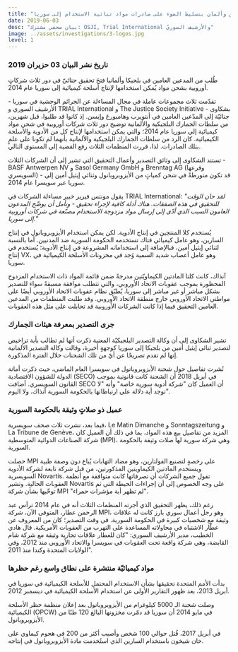 ```yaml
---
title: "مطالبة مدّعين عامين بلجيكين وألمان بتسليط الضوء على صادرات مواد ثنائية الاستخدام إلى سوريا "
date: 2019-06-03
desc: "بيان صحفي مشترك: OSJI, Trial International والأرشيف السوريّ"
image: ../assets/investigations/3-logos.jpg
level: 1
---
```


### تاريخ نشر البيان 03 حزيران 2019

طُلب من المدعين العامين في بلجيكا وألمانيا فتحَ تحقيق جنائيّ في دور ثلاث شركاتٍ أوروبية  بشحن مواد يُمكن استخدامها لإنتاج أسلحة كيميائية إلى سوريا عام 2014.

تقدّمت ثلاث مجموعات عاملة في مجال المساءلة عن الجرائم الوحشية في سوريا - الأرشيف السوري و TRIAL International و The Justice Society Initiative - بشكاوى جنائيّة إلى المدّعين العامين في أنتويرب وهامبورغ وإيسن. إذ كانوا قد طلبوا، قبل شهرين، من سلطات الجمارك البلجيكية والألمانية توضيح دور ثلاث شركات أوروبية في شحن مواد كيميائية إلى سوريا عام 2014؛ والتي يمكن استخدامها لإنتاج كل من الأدوية والأسلحة الكيميائية. كان الرد من سلطات الجمارك البلجيكية والألمانية بأنهما لم تكونا على علمٍ بتلك الصادرات. لذا، قررت المنظمات الثلاث رفع القضية إلى المستوى التالي.

تستند الشكاوى إلى وثائق التصدير وأعمال التحقيق التي تشير إلى أن الشركات الثلاث - BASF Antwerpen NV و Sasol Germany GmbH و Brenntag AG (وفرعها السويسري) - قد تكون متورطةً في شحن كمياتٍ من الأيزوبروبانول وثنائي إيثيل أمين إلى سوريا عبر سويسرا عام 2014.

يقول مونتس فيرير خبير مساءلة الشركات في TRIAL International: *"لقد حان الوقت للتحقيق في هذه الصفقات. هناك أدلة كافية لإجراء تحقيق - ونأمل أن يوضّح المدعون العامون السبب الذي أدّى إلى إرسال مواد مزدوجة الاستخدام مصنّعة في شركات أوروبية إلى سوريا."*

يُستخدم كلا المنتجين في إنتاج الأدوية. لكن يمكن استخدام الأيزوبروبانول في إنتاج السارين، وهو عامل كيميائي فتاك تستخدمه الحكومة السورية ضد المدنيين. أما بالنسبة لثنائي إيثيل أمين، فبالإضافة إلى استخداماته المشروعة في إنتاج الأدوية؛ يُستخدم في إنتاج VX، وهو عامل أعصاب شديد السمية وُجد في مخزونات الأسلحة الكيميائية في سوريا.

آنذاك، كانت كلتا المادتين الكيماويّتين مدرجةً ضمن قائمة المواد ذات الاستخدام المزدوج المحظورة بموجب عقوبات الاتحاد الأوروبي، والتي تتطلب موافقة مسبقةً سواء للتصدير بشكل مباشر أو غير مباشر إلى سوريا. يُطبّق نظام عقوبات الاتحاد الأوروبي أيضًا على مواطني الاتحاد الأوروبي خارج منطقة الاتحاد الأوروبي. وقد طلبت المنظمات من المدعين العامين التحقيق فيما إذا كانت الشركات الأوروبية قد تحايلت على مثل هذه العقوبات.

### جرى التصدير بمعرفة هيئات الجمارك

تشير الشكاوى إلى أن وكالة التصدير البلجيكيّة المعنية ذكرت أنها لم تطالب بأية تراخيص لتصدير ثنائي إيثيل أمين من بلجيكا إلى سوريا كوجهةٍ أخيرة، وقالت وكالة التصدير الألمانية إنها لم تقدم تصريحًا عن أيّ من تلك الشحنات خلال الفترة المذكورة.

نُشرت تفاصيل حول شحنة الأيزوبروبانول في سويسرا العام الماضي، حيث ذكرت أمانة الدولة للشؤون الاقتصادية (SECO) في أبريل 2018 أن الشحنة كانت قانونية بموجب القانون السويسري. أضافت SECO أن العميل كان "شركة أدوية سورية خاصة" وأنه "لا توجد أية دلالة على ارتباطاتها بالحكومة السورية آنذاك، ولا اليوم".

### عميل ذو صلاتٍ وثيقة بالحكومة السورية

فيما بعد، نشرت ثلاث صحف سويسرية، Le Matin Dimanche و Sonntagszeitung و La Tribune de Genève، المزيد من تفاصيل بيع هذه المواد، بما في ذلك أن العميل كان شركة الصناعات الدوائية المتوسطية (MPI)، وهي شركة سورية لها صلات وثيقة بالحكومة السورية.

حصلت MPI على رخصةٍ لتصنيع الفولتارين، وهو مضاد التهابات يُباع دون وصفة طبية ويستخدم المادتين الكيماويتين المذكورتين، من قبل شركة تابعة لشركة الأدوية السويسرية Novartis. تقول جميع الشركات أن تصرفاتها كانت متوافقة مع أنظمة العقوبات الحالية. وتشير Novartis على وجه الخصوص إلى أن إجراءات الحيطة التي تم توخّيها بشأن شركة MPI "لم تظهر أية مؤشرات حمراء".

رغم ذلك، يظهر التحقيق الذي أجرته المنظمات الثلاث أنه في عام 2014 ترأس عبد الرحمن عطار، المتوفى الآن، شركة MPI، وهو رجل أعمال سوري بارز كانت له علاقات وثيقة مع شخصيات كبيرة في الحكومة السورية. في وقت التصدير؛ كان من المعروف عن عطّار الاشتباه في محاولاته المساعدة على التهرب من العقوبات الأمريكية. قال هادي الخطيب، مدير الأرشيف السوري: "كان للعطار علاقات تجارية وثيقة مع شركة شام القابضة، وهي شركة واقعة تحت العقوبات في سويسرا والاتحاد الأوروبي منذ 2012، وفي الولايات المتحدة وكندا منذ 2011".

### مواد كيميائيّة منتشرة على نطاق واسع رغم حظرها

بدأت الأمم المتحدة تحقيقها بشأن الاستخدام المحتمل للأسلحة الكيميائية في سوريا في أبريل 2013، بعد ظهور التقارير الأولى عن استخدام الأسلحة الكيميائية في ديسمبر 2012.

وصلت شحنة الـ 5000 كيلوغرام من الأيزوبروبانول بعد إعلان منظمة حظر الأسلحة الكيميائية (OPCW) في مايو 2014 أن سوريا قد دمّرت مخزونها البالغ 120 طنًا من الأيزوبروبانول.

في أبريل 2017، قُتل حوالي 100 شخص وأصيب أكثر من 200 في هجوم كيماوي على خان شيخون باستخدام السارين الذي استُخدمت مادة الأيزوبروبانول في إنتاجه.
